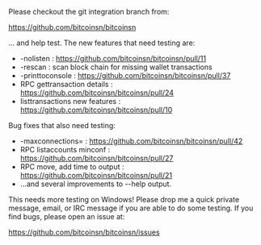 Please checkout the git integration branch from:

https://github.com/bitcoinsn/bitcoinsn

... and help test.  The new features that need testing are:

* -nolisten : https://github.com/bitcoinsn/bitcoinsn/pull/11
* -rescan : scan block chain for missing wallet transactions
* -printtoconsole : https://github.com/bitcoinsn/bitcoinsn/pull/37
* RPC gettransaction details : https://github.com/bitcoinsn/bitcoinsn/pull/24
* listtransactions new features : https://github.com/bitcoinsn/bitcoinsn/pull/10

Bug fixes that also need testing:

* -maxconnections= : https://github.com/bitcoinsn/bitcoinsn/pull/42
* RPC listaccounts minconf : https://github.com/bitcoinsn/bitcoinsn/pull/27
* RPC move, add time to output : https://github.com/bitcoinsn/bitcoinsn/pull/21
* ...and several improvements to --help output.

This needs more testing on Windows!  Please drop me a quick private message, email, or IRC message if you are able to do some testing.  If you find bugs, please open an issue at:

https://github.com/bitcoinsn/bitcoinsn/issues

